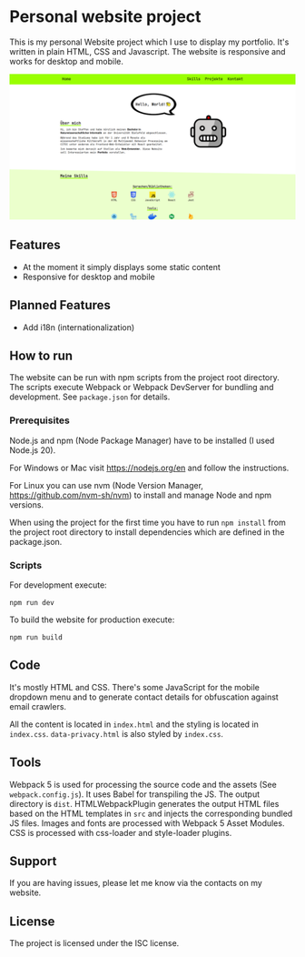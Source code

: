# Personal website project

This is my personal Website project which I use to display my portfolio. It's written in plain HTML, CSS and Javascript. The website is responsive and works for desktop and mobile.

![Screenshot of the battleship website showcasing the gameplay](website-example.png)

## Features

- At the moment it simply displays some static content
- Responsive for desktop and mobile


## Planned Features

- Add i18n (internationalization)

## How to run

The website can be run with npm scripts from the project root directory. The scripts execute Webpack or Webpack DevServer for bundling and development. See `package.json` for details.

### Prerequisites
Node.js and npm (Node Package Manager) have to be installed (I used Node.js 20).

For Windows or Mac visit https://nodejs.org/en and follow the instructions.

For Linux you can use nvm (Node Version Manager, https://github.com/nvm-sh/nvm) to install and manage Node and npm versions.

When using the project for the first time you have to run `npm install` from the project root directory to install dependencies which are defined in the package.json.

### Scripts


For development execute:

    npm run dev

To build the website for production execute:

    npm run build

## Code
It's mostly HTML and CSS. There's some JavaScript for the mobile dropdown menu and to generate contact details for obfuscation against email crawlers.

All the content is located in `index.html` and the styling is located in `index.css`. `data-privacy.html` is also styled by `index.css`.

## Tools

Webpack 5 is used for processing the source code and the assets (See `webpack.config.js`). It uses Babel for transpiling the JS. The output directory is `dist`. HTMLWebpackPlugin generates the output HTML files based on the HTML templates in `src` and injects the corresponding bundled JS files. Images and fonts are processed with Webpack 5 Asset Modules. CSS is processed with css-loader and style-loader plugins.

## Support

If you are having issues, please let me know via the contacts on my website.

## License

The project is licensed under the ISC license.